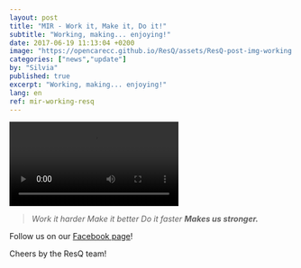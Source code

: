 ```yaml
---
layout: post
title: "MIR - Work it, Make it, Do it!"
subtitle: "Working, making... enjoying!"
date: 2017-06-19 11:13:04 +0200
image: "https://opencarecc.github.io/ResQ/assets/ResQ-post-img-working.jpg"
categories: ["news","update"]
by: "Silvia"
published: true
excerpt: "Working, making... enjoying!"
lang: en
ref: mir-working-resq
---
```


<video id="ResQ-working" preload controls>
    <source src="https://opencarecc.github.io/ResQ/assets/ResQ-post-video-working-480.mov" type="video/mp4" />

</video>

<blockquote><i>Work it harder
Make it better
Do it faster
<b>Makes us stronger.</b>
</i></blockquote>

Follow us on our [Facebook page](https://www.facebook.com/ResQ-121899991732625/)!

Cheers by the ResQ team!
